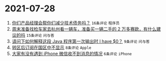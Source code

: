 # 2021-07-28

1. [你们产品经理会帮你们减少技术债务吗？](https://www.v2ex.com/t/792177) `16条评论` `程序员`
1. [周末准备找检车家去杭州看一辆车，准备买一辆二手的 2 万多赛欧，有什么建议的吗](https://www.v2ex.com/t/792186) `15条评论` `问与答`
1. [请问下如何解释这段 Java 程序第一次输出时 I have $0？](https://www.v2ex.com/t/792173) `9条评论` `问与答`
1. [转区后订阅在国区中不显示](https://www.v2ex.com/t/792171) `8条评论` `Apple`
1. [大家有没有遇到 iPhone 微信收不到消息的情况](https://www.v2ex.com/t/792183) `6条评论` `iPhone`
